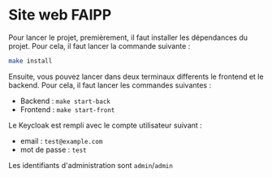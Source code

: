 # Site web FAIPP

Pour lancer le projet, premièrement, il faut installer les dépendances du projet. Pour cela, il faut lancer la commande suivante :

```bash
make install
```

Ensuite, vous pouvez lancer dans deux terminaux differents le frontend et le backend. Pour cela, il faut lancer les commandes suivantes :

- Backend : `make start-back`
- Frontend : `make start-front`

Le Keycloak est rempli avec le compte utilisateur suivant :
* email : `test@example.com`
* mot de passe : `test`

Les identifiants d'administration sont `admin`/`admin`